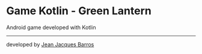# Game Kotlin - Green Lantern

Android game developed with Kotlin

--- 
developed by [Jean Jacques Barros](https://github.com/jjeanjacques10)
